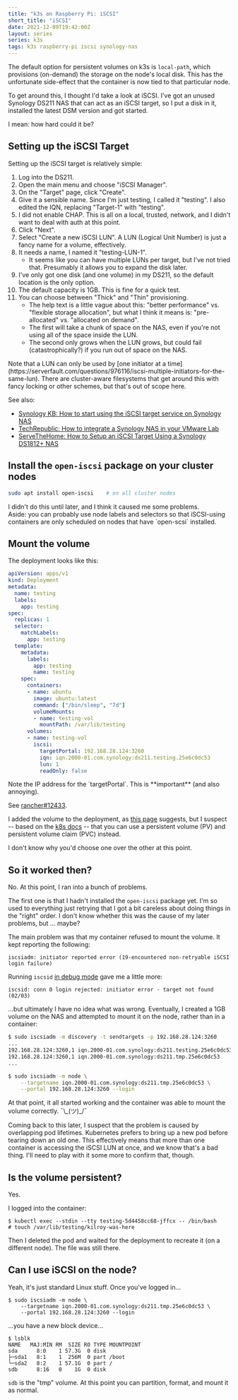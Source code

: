 ```yaml
---
title: "k3s on Raspberry Pi: iSCSI"
short_title: "iSCSI"
date: 2021-12-09T19:42:00Z
layout: series
series: k3s
tags: k3s raspberry-pi iscsi synology-nas
---
```


The default option for persistent volumes on k3s is `local-path`,
which provisions (on-demand) the storage on the node's local disk. This
has the unfortunate side-effect that the container is now tied to that
particular node.

To get around this, I thought I'd take a look at iSCSI. I've got an
unused Synology DS211 NAS that can act as an iSCSI target, so I put a
disk in it, installed the latest DSM version and got started.

I mean: how hard could it be?

## Setting up the iSCSI Target

Setting up the iSCSI target is relatively simple:

1. Log into the DS211.
2. Open the main menu and choose "iSCSI Manager".
3. On the "Target" page, click "Create".
4. Give it a sensible name. Since I'm just testing, I called it "testing". I also edited the IQN, replacing "Target-1" with "testing".
5. I did not enable CHAP. This is all on a local, trusted, network, and I didn't want to deal with auth at this point.
6. Click "Next".
7. Select "Create a new iSCSI LUN". A LUN (Logical Unit Number) is just a fancy name for a volume, effectively.
8. It needs a name, I named it "testing-LUN-1".
   - It seems like you can have multiple LUNs per target, but I've not tried that. Presumably it allows you to expand the disk later.
9. I've only got one disk (and one volume) in my DS211, so the default location is the only option.
10. The default capacity is 1GB. This is fine for a quick test.
11. You can choose between "Thick" and "Thin" provisioning.
    - The help text is a little vague about this: "better performance" vs. "flexible storage allocation", but what I think it means is: "pre-allocated" vs. "allocated on demand".
    - The first will take a chunk of space on the NAS, even if you're not using all of the space inside the LUN.
    - The second only grows when the LUN grows, but could fail (catastrophically?) if you run out of space on the NAS.

<div class="callout callout-info" markdown="span">
Note that a LUN can only be used by [one initiator at a
time](https://serverfault.com/questions/976116/iscsi-multiple-initiators-for-the-same-lun).
There are cluster-aware filesystems that get around this with fancy
locking or other schemes, but that's out of scope here.
</div>

See also:
- [Synology KB: How to start using the iSCSI target service on Synology NAS](https://kb.synology.com/en-vn/DSM/tutorial/How_to_use_the_iSCSI_Target_service_on_Synology_NAS)
- [TechRepublic: How to integrate a Synology NAS in your VMware Lab](https://www.techrepublic.com/article/how-to-integrate-a-synolgy-nas-in-your-vmware-lab/)
- [ServeTheHome: How to Setup an iSCSI Target Using a Synology DS1812+ NAS](https://www.servethehome.com/setup-iscsi-target-synology-ds1812-nas/)


## Install the `open-iscsi` package on your cluster nodes

```bash
sudo apt install open-iscsi    # on all cluster nodes
```

<div class="callout callout-warning" markdown="span">
I didn't do this until later, and I think it caused me some problems.
</div>

<div class="callout callout-info" markdown="span">
Aside: you can probably use node labels and selectors so that
iSCSI-using containers are only scheduled on nodes that have `open-scsi`
installed.
</div>

## Mount the volume

The deployment looks like this:

```yaml
apiVersion: apps/v1
kind: Deployment
metadata:
  name: testing
  labels:
    app: testing
spec:
  replicas: 1
  selector:
    matchLabels:
      app: testing
  template:
    metadata:
      labels:
        app: testing
        name: testing
    spec:
      containers:
      - name: ubuntu
        image: ubuntu:latest
        command: ["/bin/sleep", "7d"]
        volumeMounts:
        - name: testing-vol
          mountPath: /var/lib/testing
      volumes:
      - name: testing-vol
        iscsi:
          targetPortal: 192.168.28.124:3260
          iqn: iqn.2000-01.com.synology:ds211.testing.25e6c0dc53
          lun: 1
          readOnly: false
```

<div class="callout callout-warning" markdown="span">
Note the IP address for the `targetPortal`. This is **important** (and
also annoying).

See [rancher#12433](https://github.com/rancher/rancher/issues/12433).
</div>

I added the volume to the deployment, as [this page](https://www.michaelburch.net/blog/Kubernetes-on-Raspberry-Pi-with-K3s.html) suggests, but I suspect -- based on the [k8s docs](https://kubernetes.io/docs/concepts/storage/persistent-volumes/#types-of-persistent-volumes) -- that you can use a persistent volume (PV) and persistent volume claim (PVC) instead.

I don't know why you'd choose one over the other at this point.

## So it worked then?

No. At this point, I ran into a bunch of problems.

The first one is that I hadn't installed the `open-iscsi` package yet.
I'm so used to everything just retrying that I got a bit careless about
doing things in the "right" order. I don't know whether this was the
cause of my later problems, but ... maybe?

The main problem was that my container refused to mount the volume. It
kept reporting the following:

```
iscsiadm: initiator reported error (19-encountered non-retryable iSCSI login failure)
```

Running `iscsid` [in debug mode](https://www.thegeekdiary.com/how-to-troubleshoot-iscsi-issue-is-centos-rhel-67/) gave me a little more:

```
iscsid: conn 0 login rejected: initiator error - target not found (02/03)
```

...but ultimately I have no idea what was wrong. Eventually, I created a
1GB volume on the NAS and attempted to mount it on the node, rather than
in a container:

```bash
$ sudo iscsiadm -m discovery -t sendtargets -p 192.168.28.124:3260
...
192.168.28.124:3260,1 iqn.2000-01.com.synology:ds211.testing.25e6c0dc53
192.168.28.124:3260,1 iqn.2000-01.com.synology:ds211.tmp.25e6c0dc53
...

$ sudo iscsiadm -m node \
    --targetname iqn.2000-01.com.synology:ds211.tmp.25e6c0dc53 \
    --portal 192.168.28.124:3260 --login
```

At that point, it all started working and the container was able to
mount the volume correctly. ¯\\\_(ツ)\_/¯

<div class="callout callout-info" markdown="span">
Coming back to this later, I suspect that the problem is caused by
overlapping pod lifetimes. Kubernetes prefers to bring up a new pod
before tearing down an old one. This effectively means that more than
one container is accessing the iSCSI LUN at once, and we know that's a
bad thing. I'll need to play with it some more to confirm that, though.
</div>

## Is the volume persistent?

Yes.

I logged into the container:

```
$ kubectl exec --stdin --tty testing-5d4458cc68-jffcx -- /bin/bash
# touch /var/lib/testing/kilroy-was-here
```

Then I deleted the pod and waited for the deployment to recreate it (on
a different node). The file was still there.

## Can I use iSCSI on the node?

Yeah, it's just standard Linux stuff. Once you've logged in...

```
$ sudo iscsiadm -m node \
    --targetname iqn.2000-01.com.synology:ds211.tmp.25e6c0dc53 \
    --portal 192.168.28.124:3260 --login
```

...you have a new block device...

```
$ lsblk
NAME   MAJ:MIN RM  SIZE RO TYPE MOUNTPOINT
sda      8:0    1 57.3G  0 disk
├─sda1   8:1    1  256M  0 part /boot
└─sda2   8:2    1 57.1G  0 part /
sdb      8:16   0    1G  0 disk
```

`sdb` is the "tmp" volume. At this point you can partition, format, and
mount it as normal.
